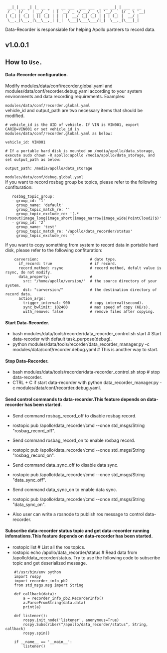 ```
 __| | __ _| |_ __ _   _ __ ___  ___ ___  _ __ __| | ___ _ __
 / _` |/ _` | __/ _` | | '__/ _ \/ __/ _ \| '__/ _` |/ _ \ '__|
| (_| | (_| | || (_| | | | |  __/ (_| (_) | | | (_| |  __/ |
 \__,_|\__,_|\__\__,_| |_|  \___|\___\___/|_|  \__,_|\___|_|
```

Data-Recorder is responsiable for helping Apollo partners to record data.

## v1.0.0.1

## How to `Use.`

#### Data-Recorder configuration.
Modify modules/data/conf/recorder.global.yaml and modules/data/conf/recorder.debug.yaml according to your system environments and data recording requirements.
Examples:

```modules/data/conf/recorder.global.yaml```</br>
vehicle_id and output_path are two necessary items that should be modified.
```
# vehicle_id is the UID of vehicle. If VIN is VIN001, export CARID=VIN001 or set vehicle_id in modules/data/conf/recorder.global.yaml as below:

vehicle_id: VIN001
```

```
# If a portable hard disk is mounted on /media/apollo/data_storage, execute sudo chown -R apollo:apollo /media/apollo/data_storage, and set output_path as below:

output_path: /media/apollo/data_storage
```

```modules/data/conf/debug.global.yaml```</br>
If you want to record rosbag group be topics, please refer to the following confituration:
```
   rosbag_topic_group:
   - group_id: '1'
     group_name: 'default'
     group_topic_match_re: ''
     group_topic_exclude_re: '(.*(rosout|image_long|image_short|image_narrow|image_wide|PointCloud2)$)'
   - group_id: '2'
     group_name: 'test'
     group_topic_match_re: '/apollo/data_recorder/status'
     group_topic_exclude_re: ''

```

If you want to copy something from system to record data in portable hard disk, please refer to the following confituration:
```
    carversion:                       # date type.
      if_record: true                 # if record.
      record_method: rsync            # record method, defalt value is rsync, do not modify.
      data_property:                  #
        src: "/home/apollo/version/"  # the source directory of your system.
        dst: "carversion/"            # the destination directory of record data.
      action_args:
        trigger_interval: 900         # copy interval(second).
        sync_bwlimit: 102400          # max speed of copy (KB/s).
        with_remove: false            # remove files after copying.
```

#### Start Data-Recorder.
 * bash modules/data/tools/recorder/data_reocrder_control.sh start # Start data-recoder with default task_purpose(debug).
 * python modules/data/tools/recorder/data_recorder_manager.py -c modules/data/conf/recorder.debug.yaml # This is another way to start.

#### Stop Data-Recorder.
 * bash modules/data/tools/recorder/data-recorder_control.sh stop  # stop data-recorder.
 * CTRL + C if start data-recorder with python data_recorder_manager.py -c modules/data/conf/recorder.debug.yaml.

#### Send control commands to data-recorder.This feature depends on data-recorder has been started.
 * Send command rosbag_record_off to disable rosbag record.
 * rostopic pub /apollo/data_recorder/cmd --once std_msgs/String "rosbag_record_off".

 * Send command rosbag_record_on to enable rosbag record.
 * rostopic pub /apollo/data_recorder/cmd --once std_msgs/String "rosbag_record_on".

 * Send command data_sync_off to disable data sync.
 * rostopic pub /apollo/data_recorder/cmd --once std_msgs/String "data_sync_off".

 * Send command data_sync_on to enable data sync.
 * rostopic pub /apollo/data_recorder/cmd --once std_msgs/String "data_sync_on".
 * Also user can write a rosnode to publish ros message to control data-recorder.

#### Subscribe  data-recorder status topic and get data-recorder running infomations.This feature depends on data-recorder has been started.
 * rostopic list  # List all the ros topics.
 * rostopic echo  /apollo/data_recorder/status # Read data from /apollo/data_recorder/status.
Try to use the following code to subscribe topic and get deserialized message.
```
    #!/usr/bin/env python
    import rospy
    import recorder_info_pb2
    from std_msgs.msg import String

    def callback(data):
        a = recorder_info_pb2.RecorderInfo()
        a.ParseFromString(data.data)
        print(a)

    def listener():
        rospy.init_node('listener', anonymous=True)
        rospy.Subscriber("/apollo/data_recorder/status", String, callback)
        rospy.spin()

    if __name__ == '__main__':
        listener()
```
